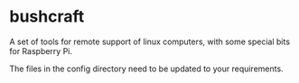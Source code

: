 bushcraft
=========

A set of tools for remote support of linux computers, with some special bits for Raspberry Pi.

The files in the config directory need to be updated to your requirements.

